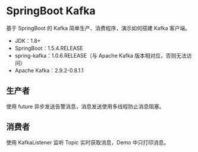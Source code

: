 # SpringBoot Kafka
基于 SpringBoot 的 Kafka 简单生产、消费程序，演示如何搭建 Kafka 客户端。

* JDK：1.8+
* SpringBoot：1.5.4.RELEASE
* spring-kafka：1.0.6.RELEASE（与 Apache Kafka 版本相对应，否则无法访问）
* Apache Kafka：2.9.2-0.8.1.1

## 生产者
使用 future 异步发送告警消息，消息发送使用多线程防止消息阻塞。

## 消费者
使用 KafkaListener 监听 Topic 实时获取消息，Demo 中只打印消息。
